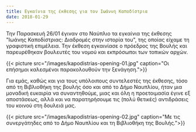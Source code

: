 ```yaml
---
title: Εγκαίνια της έκθεσης για τον Ιωάννη Καποδίστρια
date: 2018-01-29
---
```


Την Παρασκευή 26/01 έγιναν στο Ναύπλιο τα εγκαίνια της έκθεσης "Ιωάνης Καποδίστριας: Διαδρομές στην ιστορία του", της οποίας είχαμε τη γραφιστική επιμέλεια. <!--more--> Την έκθεση εγκαινίασε ο πρόεδρος της Βουλής και παρευρέθηκαν βουλευτές του νομού και εκπρόσωποι των τοπικών αρχών.

{{< picture src="/images/kapodistrias-opening-01.jpg" caption="Οι επήσημοι καλεσμένοι παρακολουθούν την ξενάγηση.">}}

Για εμάς, καθώς και για τους υπόλοιπους συντελεστές της έκθεσης, τόσο από τη Βιβλιοθήκη της βουλής όσο και από το Δήμο Ναυπλίου, ήταν μια μοναδική ευκαιρία να συναντηθούμε, μιας και όλη η προετοιμασία έγινε εξ αποστάσεως, αλλά και να παρατηρήσουμε τις (πολύ θετικές) αντιδράσεις του κοινού στη δουλειά μας.

{{< picture src="/images/kapodistrias-opening-02.jpg" caption="Με τις συνεργάτηδες από το Δήμο Ναυπλίου και τη Βιβλιοθήκη της Βουλής.">}}


